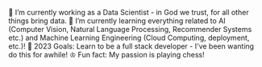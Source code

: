 🏫 I’m currently working as a Data Scientist - in God we trust, for all other things bring data.
🌱 I’m currently learning everything related to AI (Computer Vision, Natural Language Processing, Recommender Systems etc.) and Machine Learning Engineering (Cloud Computing, deployment, etc.)!
🥅 2023 Goals: Learn to be a full stack developer - I've been wanting do this for awhile! 
♔ Fun fact: My passion is playing chess!
